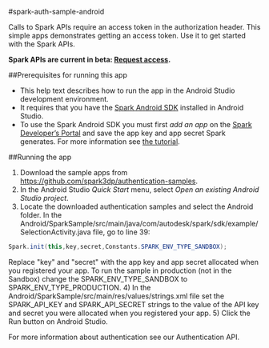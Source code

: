 #spark-auth-sample-android

Calls to Spark APIs require an access token in the authorization header. This simple apps demonstrates getting an access token.  Use it to get started with the Spark APIs.

<b>Spark APIs are current in beta: [Request access](https://spark.autodesk.com/developers/).</b>

##Prerequisites for running this app

* This help text describes how to run the app in the Android Studio development environment.
* It requires that you have the [Spark Android SDK](https://github.com/spark3dp/spark-android-SDK) installed in Android Studio.
* To use the Spark Android SDK you must first <i>add an app</i> on the [Spark Developer’s Portal](https://spark.autodesk.com/developers/myApps) and save the app key and app secret Spark generates. For more information see [the tutorial](https://spark.autodesk.com/developers/reference/introduction/tutorials/register-an-app).

##Running the app

1) Download the sample apps from https://github.com/spark3dp/authentication-samples.
2) In the Android Studio <i>Quick Start</i> menu, select <i>Open an existing Android Studio project</i>. 
3) Locate the downloaded authentication samples and select the Android folder. In the Android/SparkSample/src/main/java/com/autodesk/spark/sdk/example/SelectionActivity.java file, go to line 39:  
```Java
Spark.init(this,key,secret,Constants.SPARK_ENV_TYPE_SANDBOX);
```
Replace "key" and "secret" with the app key and app secret allocated when you registered your app.
To run the sample in production (not in the Sandbox) change the SPARK_ENV_TYPE_SANDBOX to SPARK_ENV_TYPE_PRODUCTION.
4) In the Android/SparkSample/src/main/res/values/strings.xml file set the SPARK_API_KEY and SPARK_API_SECRET strings to the value of the API key and secret you were allocated when you registered your app.
5) Click the Run button on Android Studio.

For more information about authentication see our Authentication API.
